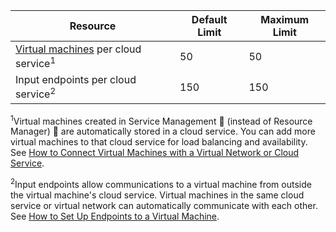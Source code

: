 Resource|Default Limit|Maximum Limit
---|---|---
[Virtual machines](/documentation/articles/virtual-machines-about) per cloud service<sup>1</sup>|50|50
Input endpoints per cloud service<sup>2</sup>|150|150

<sup>1</sup>Virtual machines created in Service Management  (instead of Resource Manager)  are automatically stored in a cloud service. You can add more virtual machines to that cloud service for load balancing and availability. See  [How to Connect Virtual Machines with a Virtual Network or Cloud Service](/documentation/articles/cloud-services-connect-virtual-machine).

<sup>2</sup>Input endpoints allow communications to a virtual machine from outside the virtual machine's cloud service. Virtual machines in the same cloud service or virtual network can automatically communicate with each other. See [How to Set Up Endpoints to a Virtual Machine](/documentation/articles/virtual-machines-set-up-endpoints). 
